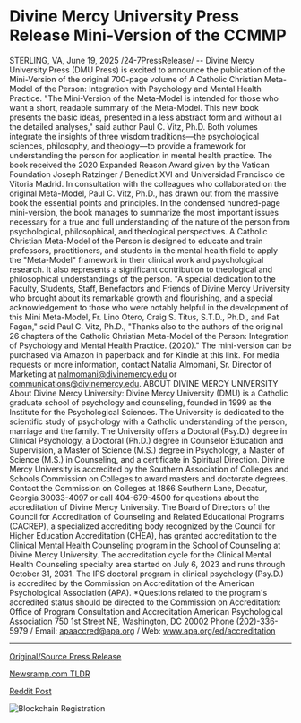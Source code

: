 # Divine Mercy University Press Release Mini-Version of the CCMMP

STERLING, VA, June 19, 2025 /24-7PressRelease/ -- Divine Mercy University Press (DMU Press) is excited to announce the publication of the Mini-Version of the original 700-page volume of A Catholic Christian Meta-Model of the Person: Integration with Psychology and Mental Health Practice. "The Mini-Version of the Meta-Model is intended for those who want a short, readable summary of the Meta-Model. This new book presents the basic ideas, presented in a less abstract form and without all the detailed analyses," said author Paul C. Vitz, Ph.D.  Both volumes integrate the insights of three wisdom traditions—the psychological sciences, philosophy, and theology—to provide a framework for understanding the person for application in mental health practice. The book received the 2020 Expanded Reason Award given by the Vatican Foundation Joseph Ratzinger / Benedict XVI and Universidad Francisco de Vitoria Madrid.  In consultation with the colleagues who collaborated on the original Meta-Model, Paul C. Vitz, Ph.D., has drawn out from the massive book the essential points and principles. In the condensed hundred-page mini-version, the book manages to summarize the most important issues necessary for a true and full understanding of the nature of the person from psychological, philosophical, and theological perspectives.   A Catholic Christian Meta-Model of the Person is designed to educate and train professors, practitioners, and students in the mental health field to apply the "Meta-Model" framework in their clinical work and psychological research. It also represents a significant contribution to theological and philosophical understandings of the person.  "A special dedication to the Faculty, Students, Staff, Benefactors and Friends of Divine Mercy University who brought about its remarkable growth and flourishing, and a special acknowledgement to those who were notably helpful in the development of this Mini Meta-Model, Fr. Lino Otero, Craig S. Titus, S.T.D., Ph.D., and Pat Fagan," said Paul C. Vitz, Ph.D., "Thanks also to the authors of the original 26 chapters of the Catholic Christian Meta-Model of the Person: Integration of Psychology and Mental Health Practice. (2020)."  The mini-version can be purchased via Amazon in paperback and for Kindle at this link.  For media requests or more information, contact Natalia Almomani, Sr. Director of Marketing at nalmomani@divinemercy.edu or communications@divinemercy.edu.  ABOUT DIVINE MERCY UNIVERSITY  About Divine Mercy University: Divine Mercy University (DMU) is a Catholic graduate school of psychology and counseling, founded in 1999 as the Institute for the Psychological Sciences. The University is dedicated to the scientific study of psychology with a Catholic understanding of the person, marriage and the family. The University offers a Doctoral (Psy.D.) degree in Clinical Psychology, a Doctoral (Ph.D.) degree in Counselor Education and Supervision, a Master of Science (M.S.) degree in Psychology, a Master of Science (M.S.) in Counseling, and a certificate in Spiritual Direction.  Divine Mercy University is accredited by the Southern Association of Colleges and Schools Commission on Colleges to award masters and doctorate degrees. Contact the Commission on Colleges at 1866 Southern Lane, Decatur, Georgia 30033-4097 or call 404-679-4500 for questions about the accreditation of Divine Mercy University.  The Board of Directors of the Council for Accreditation of Counseling and Related Educational Programs (CACREP), a specialized accrediting body recognized by the Council for Higher Education Accreditation (CHEA), has granted accreditation to the Clinical Mental Health Counseling program in the School of Counseling at Divine Mercy University. The accreditation cycle for the Clinical Mental Health Counseling specialty area started on July 6, 2023 and runs through October 31, 2031.  The IPS doctoral program in clinical psychology (Psy.D.) is accredited by the Commission on Accreditation of the American Psychological Association (APA). *Questions related to the program's accredited status should be directed to the Commission on Accreditation: Office of Program Consultation and Accreditation American Psychological Association 750 1st Street NE, Washington, DC 20002 Phone (202)-336-5979 / Email: apaaccred@apa.org / Web: www.apa.org/ed/accreditation 

---

[Original/Source Press Release](https://www.24-7pressrelease.com/press-release/523994/divine-mercy-university-press-release-mini-version-of-the-ccmmp)
                    

[Newsramp.com TLDR](https://newsramp.com/curated-news/dmu-press-releases-condensed-meta-model-for-mental-health-practice/4eae80178984f42be38c685fd032d480) 

 



[Reddit Post](https://www.reddit.com/r/BookNews/comments/1lf4qp3/dmu_press_releases_condensed_metamodel_for_mental/) 



![Blockchain Registration](https://cdn.newsramp.app/24-7PressRelease/qrcode/256/19/mintqpnQ.webp)